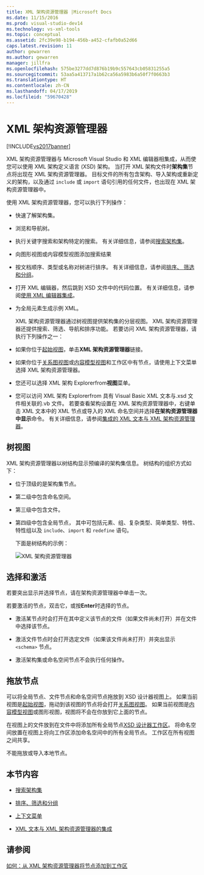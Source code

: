 ```yaml
---
title: XML 架构资源管理器 |Microsoft Docs
ms.date: 11/15/2016
ms.prod: visual-studio-dev14
ms.technology: vs-xml-tools
ms.topic: conceptual
ms.assetid: 2fc39e98-b194-456b-a452-cfafb0a52d66
caps.latest.revision: 11
author: gewarren
ms.author: gewarren
manager: jillfra
ms.openlocfilehash: 575be3277dd7d876b19b9c557643cb05831255a5
ms.sourcegitcommit: 53aa5a413717a1b62ca56a5983b6a50f7f0663b3
ms.translationtype: HT
ms.contentlocale: zh-CN
ms.lasthandoff: 04/17/2019
ms.locfileid: "59670428"
---
```

# <a name="xml-schema-explorer"></a>XML 架构资源管理器
[!INCLUDE[vs2017banner](../includes/vs2017banner.md)]

XML 架构资源管理器与 Microsoft Visual Studio 和 XML 编辑器相集成，从而使您可以使用 XML 架构定义语言 (XSD) 架构。 当打开 XML 架构文件时**架构集**节点将出现在 XML 架构资源管理器。 目标文件的所有包含架构、导入架构或重新定义的架构，以及通过 `include` 或 `import` 语句引用的任何文件，也出现在 XML 架构资源管理器中。  
  
 使用 XML 架构资源管理器，您可以执行下列操作：  
  
- 快速了解架构集。  
  
- 浏览和导航树。  
  
- 执行关键字搜索和架构特定的搜索。 有关详细信息，请参阅[搜索架构集](../xml-tools/searching-the-schema-set.md)。  
  
- 向图形视图或内容模型视图添加搜索结果  
  
- 按文档顺序、类型或名称对树进行排序。 有关详细信息，请参阅[排序、 筛选和分组](../xml-tools/sorting-filtering-and-grouping-xml-schema-explorer.md)。  
  
- 打开 XML 编辑器，然后跳到 XSD 文件中的代码位置。 有关详细信息，请参阅[使用 XML 编辑器集成](../xml-tools/integration-with-xml-editor.md)。  
  
- 为全局元素生成示例 XML。  
  
  XML 架构资源管理器通过树视图提供架构集的分层视图。 XML 架构资源管理器还提供搜索、筛选、导航和排序功能。 若要访问 XML 架构资源管理器，请执行下列操作之一：  
  
- 如果你位于[起始视图](../xml-tools/start-view.md)，单击**XML 架构资源管理器**链接。  
  
- 如果你位于[关系图视图](../xml-tools/graph-view.md)或[内容模型视图](../xml-tools/content-model-view.md)和工作区中有节点，请使用上下文菜单选择 XML 架构资源管理器。  
  
- 您还可以选择 XML 架构 Explorerfrom**视图**菜单。  
  
- 您可以访问 XML 架构 Explorerfrom 具有 Visual Basic XML 文本与.xsd 文件相关联的.vb 文件。 若要查看架构设置在 XML 架构资源管理器中，右键单击 XML 文本中的 XML 节点或导入的 XML 命名空间并选择**在架构资源管理器中显示**命令。 有关详细信息，请参阅[集成的 XML 文本与 XML 架构资源管理器](../xml-tools/integration-of-xml-literals-with-xml-schema-explorer.md)。  
  
## <a name="tree-view"></a>树视图  
 XML 架构资源管理器以树结构显示预编译的架构集信息。 树结构的组织方式如下：  
  
- 位于顶级的是架构集节点。  
  
- 第二级中包含命名空间。  
  
- 第三级中包含文件。  
  
- 第四级中包含全局节点， 其中可包括元素、组、复杂类型、简单类型、特性、特性组以及 `include`、`import` 和 `redefine` 语句。  
  
  下面是树结构的示例：  
  
  ![XML 架构资源管理器](../xml-tools/media/xmlschemaexplorer.gif "XMLSchemaExplorer")  
  
## <a name="selection-and-activation"></a>选择和激活  
 若要突出显示并选择节点，请在架构资源管理器中单击一次。  
  
 若要激活的节点，双击它，或按**Enter**时选择的节点。  
  
-   激活某节点时会打开在其中定义该节点的文件（如果文件尚未打开）并在文件中选择该节点。  
  
-   激活文件节点时会打开选定文件（如果该文件尚未打开）并突出显示 `<schema>` 节点。  
  
-   激活架构集或命名空间节点不会执行任何操作。  
  
## <a name="draging-and-dropping-nodes"></a>拖放节点  
 可以将全局节点、文件节点和命名空间节点拖放到 XSD 设计器视图上。 如果当前视图是[起始视图](../xml-tools/start-view.md)，拖动到该视图的节点将会打开[关系图视图](../xml-tools/graph-view.md)。 如果当前视图是[内容模型视图](../xml-tools/content-model-view.md)或图形视图，视图将不会在你放到它上面的节点。  
  
 在视图上的文件放到在文件中将添加所有全局节点[XSD 设计器工作区](../xml-tools/xml-schema-designer-workspace.md)。 将命名空间放置在视图上将向工作区添加命名空间中的所有全局节点。 工作区在所有视图之间共享。  
  
 不能拖放或导入本地节点。  
  
## <a name="in-this-section"></a>本节内容  
  
-   [搜索架构集](../xml-tools/searching-the-schema-set.md)  
  
-   [排序、筛选和分组](../xml-tools/sorting-filtering-and-grouping-xml-schema-explorer.md)  
  
-   [上下文菜单](../xml-tools/context-menus-xml-schema-explorer.md)  
  
-   [XML 文本与 XML 架构资源管理器的集成](../xml-tools/integration-of-xml-literals-with-xml-schema-explorer.md)  
  
## <a name="see-also"></a>请参阅  
 [如何：从 XML 架构资源管理器将节点添加到工作区](../xml-tools/how-to-add-nodes-to-the-workspace-from-the-xml-schema-explorer.md)
